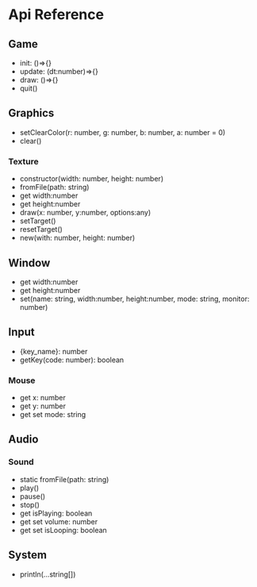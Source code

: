 # Api Reference

## Game

- init: ()=>{}
- update: (dt:number)=>{}
- draw: ()=>{}
- quit()

## Graphics

- setClearColor(r: number, g: number, b: number, a: number = 0)
- clear()

### Texture

- constructor(width: number, height: number)
- fromFile(path: string)
- get width:number
- get height:number
- draw(x: number, y:number, options:any)
- setTarget()
- resetTarget()
- new(with: number, height: number)

## Window

- get width:number
- get height:number
- set(name: string, width:number, height:number, mode: string, monitor: number)

## Input

- {key_name}: number
- getKey(code: number): boolean

### Mouse

- get x: number
- get y: number
- get set mode: string

## Audio

### Sound

- static fromFile(path: string)
- play()
- pause()
- stop()
- get isPlaying: boolean
- get set volume: number
- get set isLooping: boolean

## System

- println(...string[])
